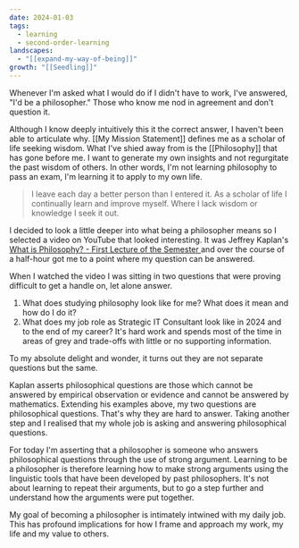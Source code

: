 ```yaml
---
date: 2024-01-03
tags:
  - learning
  - second-order-learning
landscapes:
  - "[[expand-my-way-of-being]]"
growth: "[[Seedling]]"
---
```

Whenever I'm asked what I would do if I didn't have to work, I've answered, "I'd be a philosopher." Those who know me nod in agreement and don't question it. 

Although I know deeply intuitively this it the correct answer, I haven't been able to articulate why. [[My Mission Statement]] defines me as a scholar of life seeking wisdom. What I've shied away from is the [[Philosophy]] that has gone before me. I want to generate my own insights and not regurgitate the past wisdom of others. In other words, I'm not learning philosophy to pass an exam, I'm learning it to apply to my own life.

> I leave each day a better person than I entered it. As a scholar of life I continually learn and improve myself. Where I lack wisdom or knowledge I seek it out.

I decided to look a little deeper into what being a philosopher means so I selected a video on YouTube that looked interesting. It was Jeffrey Kaplan's [What is Philosophy? - First Lecture of the Semester ](https://youtu.be/wwT4N_v0-WQ?si=3508mdvbot2YD6K5) and over the course of a half-hour got me to a point where my question can be answered.

When I watched the video I was sitting in two questions that were proving difficult to get a handle on, let alone answer.

1. What does studying philosophy look like for me? What does it mean and how do I do it?
2. What does my job role as Strategic IT Consultant look like in 2024 and to the end of my career? It's hard work and spends most of the time in areas of grey and trade-offs with little or no supporting information.

To my absolute delight and wonder, it turns out they are not separate questions but the same.

Kaplan asserts philosophical questions are those which cannot be answered by empirical observation or evidence and cannot be answered by mathematics. Extending his examples above, my two questions are philosophical questions. That's why they are hard to answer. Taking another step and I realised that my whole job is asking and answering philosophical questions.

For today I'm asserting that a philosopher is someone who answers philosophical questions through the use of strong argument. Learning to be a philosopher is therefore learning how to make strong arguments using the linguistic tools that have been developed by past philosophers. It's not about learning to repeat their arguments, but to go a step further and understand how the arguments were put together.

My goal of becoming a philosopher is intimately intwined with my daily job. This has profound implications for how I frame and approach my work, my life and my value to others.